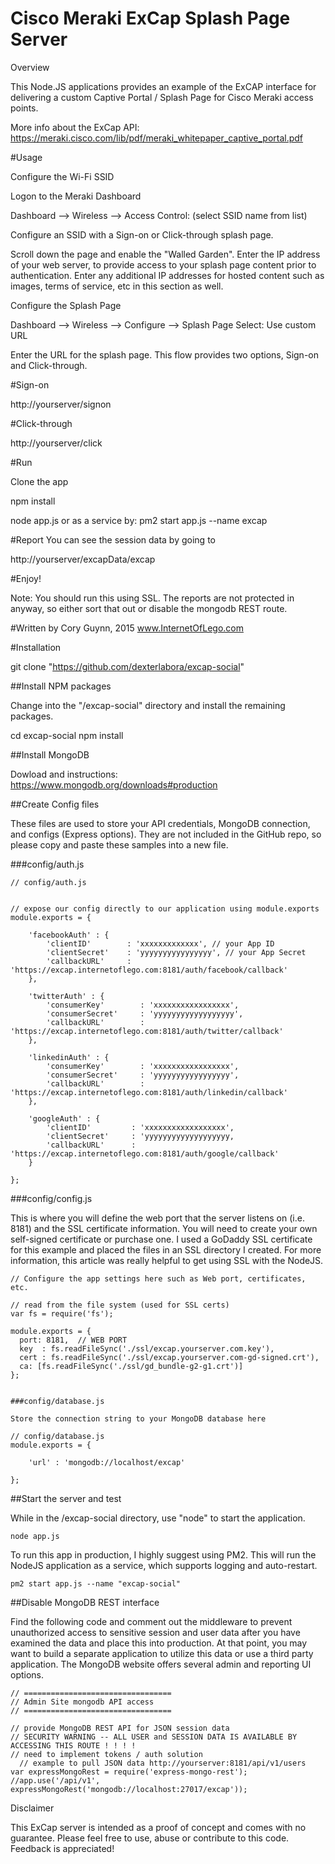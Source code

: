 # Cisco Meraki ExCap Splash Page Server

Overview

This Node.JS applications provides an example of the ExCAP interface for delivering a custom Captive Portal / Splash Page for Cisco Meraki access points.

More info about the ExCap API: https://meraki.cisco.com/lib/pdf/meraki_whitepaper_captive_portal.pdf

#Usage

Configure the Wi-Fi SSID

Logon to the Meraki Dashboard

Dashboard --> Wireless --> Access Control: (select SSID name from list)

Configure an SSID with a Sign-on or Click-through splash page.

Scroll down the page and enable the "Walled Garden". Enter the IP address of your web server, to provide access to your splash page content prior to authentication. Enter any additional IP addresses for hosted content such as images, terms of service, etc in this section as well.

Configure the Splash Page

Dashboard --> Wireless --> Configure --> Splash Page Select: Use custom URL

Enter the URL for the splash page. This flow provides two options, Sign-on and Click-through.

#Sign-on

http://yourserver/signon


#Click-through

http://yourserver/click


#Run


Clone the app

npm install

node app.js        or as a service by:  pm2 start app.js --name excap
   

#Report
You can see the session data by going to

http://yourserver/excapData/excap

#Enjoy!

Note: You should run this using SSL. The reports are not protected in anyway, so either sort that out or disable the mongodb REST route.


#Written by
Cory Guynn, 2015
www.InternetOfLego.com


#Installation



git clone "https://github.com/dexterlabora/excap-social"


##Install NPM packages

Change into the "/excap-social" directory and install the remaining packages.

cd excap-social
npm install


##Install MongoDB

Dowload and instructions:
https://www.mongodb.org/downloads#production

##Create Config files

These files are used to store your API credentials, MongoDB connection, and configs (Express options). They are not included in the GitHub repo, so please copy and paste these samples into a new file.

###config/auth.js
```
// config/auth.js


// expose our config directly to our application using module.exports
module.exports = {

    'facebookAuth' : {
        'clientID'        : 'xxxxxxxxxxxxx', // your App ID
        'clientSecret'    : 'yyyyyyyyyyyyyyyy', // your App Secret
        'callbackURL'     : 'https://excap.internetoflego.com:8181/auth/facebook/callback'
    },

    'twitterAuth' : {
        'consumerKey'        : 'xxxxxxxxxxxxxxxxx',
        'consumerSecret'     : 'yyyyyyyyyyyyyyyyyy',
        'callbackURL'        : 'https://excap.internetoflego.com:8181/auth/twitter/callback'
    },

    'linkedinAuth' : {
        'consumerKey'        : 'xxxxxxxxxxxxxxxxx',
        'consumerSecret'     : 'yyyyyyyyyyyyyyyyy',
        'callbackURL'        : 'https://excap.internetoflego.com:8181/auth/linkedin/callback'
    },

    'googleAuth' : {
        'clientID'         : 'xxxxxxxxxxxxxxxxxx',
        'clientSecret'     : 'yyyyyyyyyyyyyyyyyyy,
        'callbackURL'      : 'https://excap.internetoflego.com:8181/auth/google/callback'
    }

};
```
###config/config.js

This is where you will define the web port that the server listens on (i.e. 8181) and the SSL certificate information. You will need to create your own self-signed certificate or purchase one. I used a GoDaddy SSL certificate for this example and placed the files in an SSL directory I created. For more information, this article was really helpful to get using SSL with the NodeJS.
```
// Configure the app settings here such as Web port, certificates, etc.

// read from the file system (used for SSL certs)
var fs = require('fs');

module.exports = {
  port: 8181,  // WEB PORT
  key  : fs.readFileSync('./ssl/excap.yourserver.com.key'),
  cert : fs.readFileSync('./ssl/excap.yourserver.com-gd-signed.crt'),
  ca: [fs.readFileSync('./ssl/gd_bundle-g2-g1.crt')]
};


###config/database.js

Store the connection string to your MongoDB database here

// config/database.js
module.exports = {

    'url' : 'mongodb://localhost/excap' 

};
``` 

##Start the server and test

While in the /excap-social directory, use "node" to start the application.

```
node app.js
```
To run this app in production, I highly suggest using PM2. This will run the NodeJS application as a service, which supports logging and auto-restart.

```
pm2 start app.js --name "excap-social"
```

##Disable MongoDB REST interface

Find the following code and comment out the middleware to prevent unauthorized access to sensitive session and user data after you have examined the data and place this into production. At that point, you may want to build a separate application to utilize this data or use a third party application. The MongoDB website offers several admin and reporting UI options.
```
// =================================
// Admin Site mongodb API access
// =================================

// provide MongoDB REST API for JSON session data
// SECURITY WARNING -- ALL USER and SESSION DATA IS AVAILABLE BY ACCESSING THIS ROUTE ! ! ! !
// need to implement tokens / auth solution
  // example to pull JSON data http://yourserver:8181/api/v1/users
var expressMongoRest = require('express-mongo-rest');
//app.use('/api/v1', expressMongoRest('mongodb://localhost:27017/excap'));
```

Disclaimer

This ExCap server is intended as a proof of concept and comes with no guarantee. Please feel free to use, abuse or contribute to this code. Feedback is appreciated!


